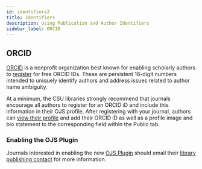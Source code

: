 ```yaml
---
id: identifiers2
title: Identifiers
description: Using Publication and Author Identifiers
sidebar_label: ORCID
---
```

## ORCID
[ORCID](https://orcid.org/) is a nonprofit organization best known for enabling scholarly authors to [register](https://orcid.org/register) for free ORCID IDs. These are persistent 16-digit numbers intended to uniquely identify authors and address issues related to author name ambiguity.

At a minimum, the CSU libraries strongly recommend that journals encourage all authors to register for an ORCID iD and include this information in their OJS profile. After registering with your journal, authors can [view their profile](https://docs.pkp.sfu.ca/learning-ojs/en/user-accounts#viewing-and-changing-your-profile) and add their ORCID iD as well as a profile image and bio statement to the corresponding field within the Public tab.

### Enabling the OJS Plugin
Journals interested in enabling the new [OJS Plugin](https://docs.pkp.sfu.ca/orcid/en/using-plugin) should email their [library publishing contact](contacts.md) for more information.
